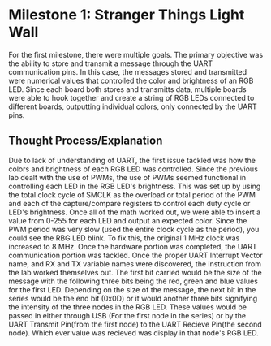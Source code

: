 # Milestone 1: Stranger Things Light Wall
For the first milestone, there were multiple goals.  The primary objective was the ability to store and transmit a message through the UART communication pins.  In this case, the messages stored and transmitted were numerical values that controlled the color and brightness of an RGB LED.  Since each board both stores and transmitts data, multiple boards were able to hook together and create a string of RGB LEDs connected to different boards, outputting individual colors, only connected by the UART pins.

## Thought Process/Explanation
Due to lack of understanding of UART, the first issue tackled was how the colors and brightness of each RGB LED was controlled.  Since the previous lab dealt with the use of PWMs, the use of PWMs seemed functional in controlling each LED in the RGB LED's brightness.  This was set up by using the total clock cycle of SMCLK as the overload or total period of the PWM and each of the capture/compare registers to control each  duty cycle or LED's brightness.  Once all of the math worked out, we were able to insert a value from 0-255 for each LED and output an expected color.  Since the PWM period was very slow (used the entire clock cycle as the period), you could see the RBG LED blink.  To fix this, the original 1 MHz clock was increased to 8 MHz. Once the hardware portion was completed, the UART communication portion was tackled.  Once the proper UART Interrupt Vector name, and RX and TX variable names were discovered, the instruction from the lab worked themselves out.  The first bit carried would be the size of the message with the following three bits being the red, green and blue values for the first LED.  Depending on the size of the message, the next bit in the series would be the end bit (0x0D) or it would another three bits signifying the intensity of the three nodes in the RGB LED.  These values would be passed in either through USB (For the first node in the series) or by the UART Transmit Pin(from the first node) to the UART Recieve Pin(the second node).  Which ever value was recieved was display in that node's RGB LED. 

